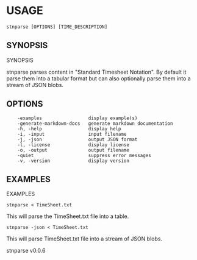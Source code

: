 
# USAGE

	stnparse [OPTIONS] [TIME_DESCRIPTION]

## SYNOPSIS



SYNOPSIS

stnparse parses content in "Standard Timesheet Notation". By default
it parse them into a tabular format but can also optionally
parse them into a stream of JSON blobs.



## OPTIONS

```
    -examples                 display example(s)
    -generate-markdown-docs   generate markdown documentation
    -h, -help                 display help
    -i, -input                input filename
    -j, -json                 output JSON format
    -l, -license              display license
    -o, -output               output filename
    -quiet                    suppress error messages
    -v, -version              display version
```


## EXAMPLES



EXAMPLES

	stnparse < TimeSheet.txt

This will parse the TimeSheet.txt file into a table.

	stnparse -json < TimeSheet.txt

This will parse TimeSheet.txt file into a stream of JSON blobs.



stnparse v0.0.6
